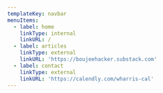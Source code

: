 ```yaml
---
templateKey: navbar
menuItems:
  - label: home
    linkType: internal
    linkURL: /
  - label: articles
    linkType: external
    linkURL: 'https://boujeehacker.substack.com'
  - label: contact
    linkType: external
    linkURL: 'https://calendly.com/wharris-cal'
---
```


